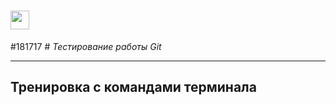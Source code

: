 <h1><img src="https://cdn.jsdelivr.net/npm/simple-icons@v7/icons/[#181717].svg" height="30"/></h1>


#181717 # _Тестирование работы Git_
___
## Тренировка с командами терминала
